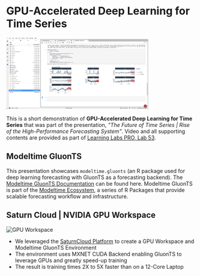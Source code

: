 # GPU-Accelerated Deep Learning for Time Series

<img src = 'saturn_cloud_gpu_multiforecast.jpg' style='width:75%;'>

This is a short demonstration of __GPU-Accelerated Deep Learning for Time Series__ that was part of the presentation, _"The Future of Time Series | Rise of the High-Performance Forecasting System"_. Video and all supporting contents are provided as part of [Learning Labs PRO, Lab 53](https://university.business-science.io/p/learning-labs-pro).

## Modeltime GluonTS

This presentation showcases `modeltime.gluonts` (an R package used for deep learning forecasting with GluonTS as a forecasting backend). The [Modeltime GluonTS Documentation](https://business-science.github.io/modeltime.gluonts/) can be found here. Modeltime GluonTS is part of the [Modeltime Ecosystem](https://business-science.github.io/modeltime/), a series of R Packages that provide scalable forecasting workflow and infrastructure. 

## Saturn Cloud | NVIDIA GPU Workspace

![GPU Workspace]()

- We leveraged the [SaturnCloud Platform](https://www.saturncloud.io/) to create a GPU Workspace and Modeltime GluonTS Environment 
- The environment uses MXNET CUDA Backend enabling GluonTS to leverage GPUs and greatly speed-up training
- The result is training times 2X to 5X faster than on a 12-Core Laptop


